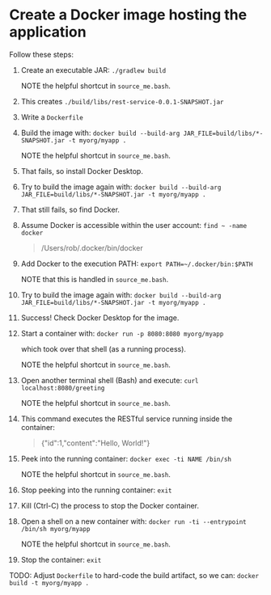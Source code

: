 # Create a Docker image hosting the application
Follow these steps:

1. Create an executable JAR: `./gradlew build`

   NOTE the helpful shortcut in `source_me.bash`.
1. This creates `./build/libs/rest-service-0.0.1-SNAPSHOT.jar`
1. Write a `Dockerfile`
1. Build the image with:
   `docker build --build-arg JAR_FILE=build/libs/*-SNAPSHOT.jar -t myorg/myapp .`

   NOTE the helpful shortcut in `source_me.bash`.
1. That fails, so install Docker Desktop.
1. Try to build the image again with:
   `docker build --build-arg JAR_FILE=build/libs/*-SNAPSHOT.jar -t myorg/myapp .`
1. That still fails, so find Docker. 
1. Assume Docker is accessible within the user account: `find ~ -name docker`

    > /Users/rob/.docker/bin/docker

1. Add Docker to the execution PATH:
   `export PATH=~/.docker/bin:$PATH`

   NOTE that this is handled in `source_me.bash`.
1. Try to build the image again with:
   `docker build --build-arg JAR_FILE=build/libs/*-SNAPSHOT.jar -t myorg/myapp .`
1. Success!  Check Docker Desktop for the image.
1. Start a container with: `docker run -p 8080:8080 myorg/myapp`

   which took over that shell (as a running process).

   NOTE the helpful shortcut in `source_me.bash`.
1. Open another terminal shell (Bash) and execute: `curl localhost:8080/greeting`

   NOTE the helpful shortcut in `source_me.bash`.
1. This command executes the RESTful service running inside the container:

    > {"id":1,"content":"Hello, World!"}

1. Peek into the running container: `docker exec -ti NAME /bin/sh`

   NOTE the helpful shortcut in `source_me.bash`.
1. Stop peeking into the running container: `exit`
1. Kill (Ctrl-C) the process to stop the Docker container.
1. Open a shell on a new container with: `docker run -ti --entrypoint /bin/sh myorg/myapp`

   NOTE the helpful shortcut in `source_me.bash`.
1. Stop the container: `exit`

TODO: Adjust `Dockerfile` to hard-code the build artifact, so we can:
   `docker build -t myorg/myapp .`

